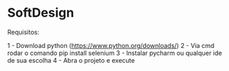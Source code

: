 # SoftDesign

Requisitos: 

1 - Download python (https://www.python.org/downloads/)
2 - Via cmd rodar o comando pip install selenium
3 - Instalar pycharm ou qualquer ide de sua escolha
4 - Abra o projeto e execute